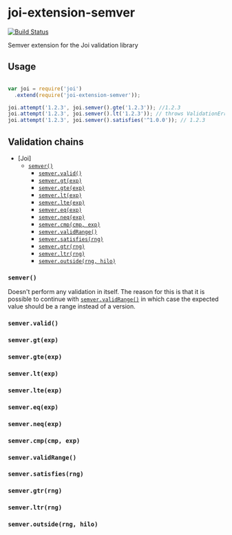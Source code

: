 # joi-extension-semver

[![Build Status](https://travis-ci.org/szdavid92/joi-extension-semver.svg?branch=master)](https://travis-ci.org/szdavid92/joi-extension-semver)

Semver extension for the Joi validation library

## Usage

```js

var joi = require('joi')
  .extend(require('joi-extension-semver'));

joi.attempt('1.2.3', joi.semver().gte('1.2.3')); //1.2.3
joi.attempt('1.2.3', joi.semver().lt('1.2.3')); // throws ValidationError
joi.attempt('1.2.3', joi.semver().satisfies('^1.0.0')); // 1.2.3
```

## Validation chains

- [Joi]
  - [`semver()`](#semver)
    - [`semver.valid()`](#semvervalid)
    - [`semver.gt(exp)`](#semvergtexp)
    - [`semver.gte(exp)`](#semvergteexp)
    - [`semver.lt(exp)`](#semverltexp)
    - [`semver.lte(exp)`](#semverlteexp)
    - [`semver.eq(exp)`](#semvereqexp)
    - [`semver.neq(exp)`](#semverneqexp)
    - [`semver.cmp(cmp, exp)`](#semvercmpcmp-exp)
    - [`semver.validRange()`](#semvervalidrange)
    - [`semver.satisfies(rng)`](#semversatisfiesrng)
    - [`semver.gtr(rng)`](#semvergtrrng)
    - [`semver.ltr(rng)`](#semverltrrng)
    - [`semver.outside(rng, hilo)`](#semveroutsiderng-hilo)

### `semver()`

Doesn't perform any validation in itself. The reason for this is that it is possible to continue with [`semver.validRange()`](#semvervalidrange) in which
case the expected value should be a range instead of a version.

### `semver.valid()`

### `semver.gt(exp)`
### `semver.gte(exp)`
### `semver.lt(exp)`
### `semver.lte(exp)`
### `semver.eq(exp)`
### `semver.neq(exp)`
### `semver.cmp(cmp, exp)`
### `semver.validRange()`
### `semver.satisfies(rng)`
### `semver.gtr(rng)`
### `semver.ltr(rng)`
### `semver.outside(rng, hilo)`
